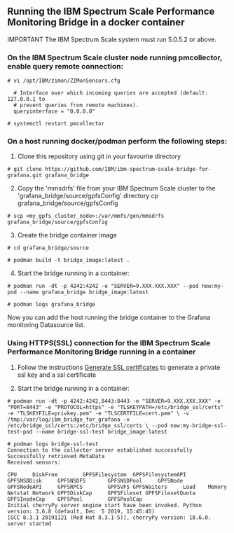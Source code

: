 ## Running the IBM Spectrum Scale Performance Monitoring Bridge in a docker container

IMPORTANT The IBM Spectrum Scale system must run 5.0.5.2 or above.



### On the IBM Spectrum Scale cluster node running pmcollector, enable query remote connection:


```shell
# vi /opt/IBM/zimon/ZIMonSensors.cfg

  # Interface over which incoming queries are accepted (default: 127.0.0.1 to
  # prevent queries from remote machines).
  queryinterface = "0.0.0.0"

# systemctl restart pmcollector

```



### On a host running docker/podman perform the following steps:


1. Clone this repository using git in your favourite directory

```shell
# git clone https://github.com/IBM/ibm-spectrum-scale-bridge-for-grafana.git grafana_bridge
```


2. Copy the 'mmsdrfs' file from your IBM Spectrum Scale cluster to the 'grafana_bridge/source/gpfsConfig' directory
cp grafana_bridge/source/gpfsConfig

```shell
# scp <my_gpfs_cluster_node>:/var/mmfs/gen/mmsdrfs grafana_bridge/source/gpfsConfig

```


3. Create the bridge container image

```shell
# cd grafana_bridge/source

# podman build -t bridge_image:latest .
```


4. Start the bridge running in a container:

```shell
# podman run -dt -p 4242:4242 -e "SERVER=9.XXX.XXX.XXX" --pod new:my-pod --name grafana_bridge bridge_image:latest

# podman logs grafana_bridge

```

Now you can add the host running the bridge container to the Grafana monitoring Datasource list.



### Using HTTPS(SSL) connection for the IBM Spectrum Scale Performance Monitoring Bridge running in a container


1. Follow the instructions [Generate SSL certificates](https://github.com/IBM/ibm-spectrum-scale-bridge-for-grafana/wiki/How-to-setup-HTTPS%28SSL%29-connection-for-the-IBM-Spectrum-Scale-bridge-for-Grafana#generate-ssl-certificates) to generate a private ssl key and a ssl certificate

2. Start the bridge running in a container:

```shell
# podman run -dt -p 4242:4242,8443:8443 -e "SERVER=9.XXX.XXX.XXX" -e "PORT=8443" -e "PROTOCOL=https" -e "TLSKEYPATH=/etc/bridge_ssl/certs" -e "TLSKEYFILE=privkey.pem" -e "TLSCERTFILE=cert.pem" \ -v /tmp:/var/log/ibm_bridge_for_grafana -v /etc/bridge_ssl/certs:/etc/bridge_ssl/certs \ --pod new:my-bridge-ssl-test-pod --name bridge-ssl-test bridge_image:latest 

# podman logs bridge-ssl-test
Connection to the collector server established successfully
Successfully retrieved MetaData
Received sensors:

CPU     DiskFree        GPFSFilesystem  GPFSFilesystemAPI       GPFSNSDDisk     GPFSNSDFS       GPFSNSDPool     GPFSNode        GPFSNodeAPI     GPFSRPCS        GPFSVFS GPFSWaiters     Load    Memory  Netstat Network GPFSDiskCap     GPFSFileset GPFSFilesetQuota        GPFSInodeCap    GPFSPool        GPFSPoolCap
Initial cherryPy server engine start have been invoked. Python version: 3.6.8 (default, Dec  5 2019, 15:45:45)
[GCC 8.3.1 20191121 (Red Hat 8.3.1-5)], cherryPy version: 18.6.0.
server started
```
